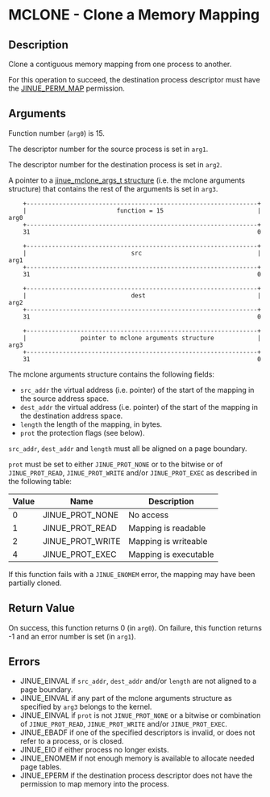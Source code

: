 # MCLONE - Clone a Memory Mapping

## Description

Clone a contiguous memory mapping from one process to another.

For this operation to succeed, the destination process descriptor must have the
[JINUE_PERM_MAP](../../include/jinue/shared/asm/permissions.h) permission.

## Arguments

Function number (`arg0`) is 15.

The descriptor number for the source process is set in `arg1`.

The descriptor number for the destination process is set in `arg2`.

A pointer to a [jinue_mclone_args_t structure](../../include/jinue/shared/types.h)
(i.e. the mclone arguments structure) that contains the rest of the arguments is
set in `arg3`.

```
    +----------------------------------------------------------------+
    |                         function = 15                          |  arg0
    +----------------------------------------------------------------+
    31                                                               0
    
    +----------------------------------------------------------------+
    |                             src                                |  arg1
    +----------------------------------------------------------------+
    31                                                               0
    
    +----------------------------------------------------------------+
    |                             dest                               |  arg2
    +----------------------------------------------------------------+
    31                                                               0

    +----------------------------------------------------------------+
    |               pointer to mclone arguments structure            |  arg3
    +----------------------------------------------------------------+
    31                                                               0
```

The mclone arguments structure contains the following fields:

* `src_addr` the virtual address (i.e. pointer) of the start of the mapping in
the source address space.
* `dest_addr` the virtual address (i.e. pointer) of the start of the mapping in
the destination address space.
* `length` the length of the mapping, in bytes.
* `prot` the protection flags (see below).

`src_addr`, `dest_addr` and `length` must all be aligned on a page boundary.

`prot` must be set to either `JINUE_PROT_NONE` or to the bitwise or of
`JINUE_PROT_READ`, `JINUE_PROT_WRITE` and/or `JINUE_PROT_EXEC` as described in
the following table:

| Value | Name             | Description           |
|-------|------------------|-----------------------|
| 0     | JINUE_PROT_NONE  | No access             |
| 1     | JINUE_PROT_READ  | Mapping is readable   |
| 2     | JINUE_PROT_WRITE | Mapping is writeable  |
| 4     | JINUE_PROT_EXEC  | Mapping is executable |

If this function fails with a `JINUE_ENOMEM` error, the mapping may have been
partially cloned.

## Return Value

On success, this function returns 0 (in `arg0`). On failure, this function
returns -1 and an error number is set (in `arg1`).

## Errors

* JINUE_EINVAL if `src_addr`, `dest_addr` and/or `length` are not aligned to a
page boundary.
* JINUE_EINVAL if any part of the mclone arguments structure as specified by `arg3`
belongs to the kernel.
* JINUE_EINVAL if `prot` is not `JINUE_PROT_NONE` or a bitwise or combination of
`JINUE_PROT_READ`, `JINUE_PROT_WRITE` and/or `JINUE_PROT_EXEC`.
* JINUE_EBADF if one of the specified descriptors is invalid, or does not refer
to a process, or is closed.
* JINUE_EIO if either process no longer exists.
* JINUE_ENOMEM if not enough memory is available to allocate needed page tables.
* JINUE_EPERM if the destination process descriptor does not have the
permission to map memory into the process.
